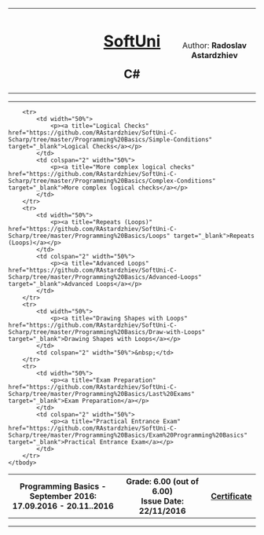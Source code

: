 <table border="0" width="100%" cellspacing="1" cellpadding="3" align="center">
    <tbody>
        <tr>
            <td align="center" width="33%"><img style="text-align: ce;" src="http://conf.softuni.bg/wp-content/uploads/2015/01/SoftUni-Logo-Flat_square-blue-300x235.png" alt="" /></td>
            <td align="center" width="33%">
                <h1><a href="https://softuni.bg/">SoftUni</a></h1>
                <h2>C#</h2>
            </td>
            <td align="center" width="33%">
                <img src="https://avatars1.githubusercontent.com/u/24620088?v=3&amp;u=5e1a11ac5228356808410702d2f8c5ff3209d2a9&amp;s=400" alt="" />
                <p>Author: <strong>Radoslav Astardzhiev</strong></p>
            </td>
        </tr>
    </tbody>
</table>

<hr />
<table border="0" width="100%" cellspacing="1" cellpadding="3" align="center">
    <tbody>
        <tr>
            <th align="center" width="50%">
                Programming Basics - September 2016: <br />
                17.09.2016 - 20.11..2016
            </th>
            <th width="40%">
                Grade: 6.00 (out of 6.00)<br />
                Issue Date: 22/11/2016
            </th>
            <th align="center width=">
                <p><a title="Programming Basics" href="https://softuni.bg/certificates/details/15477/8823af04" target="_blank">Certificate</a></p>
            </th>
        </tr>

        <tr>
            <td width="50%">
                <p><a title="Logical Checks" href="https://github.com/RAstardzhiev/SoftUni-C-Scharp/tree/master/Programming%20Basics/Simple-Conditions" target="_blank">Logical Checks</a></p>
            </td>
            <td colspan="2" width="50%">
                <p><a title="More complex logical checks" href="https://github.com/RAstardzhiev/SoftUni-C-Scharp/tree/master/Programming%20Basics/Complex-Conditions" target="_blank">More complex logical checks</a></p>
            </td>
        </tr>
        <tr>
            <td width="50%">
                <p><a title="Repeats (Loops)" href="https://github.com/RAstardzhiev/SoftUni-C-Scharp/tree/master/Programming%20Basics/Loops" target="_blank">Repeats (Loops)</a></p>
            </td>
            <td colspan="2" width="50%">
                <p><a title="Advanced Loops" href="https://github.com/RAstardzhiev/SoftUni-C-Scharp/tree/master/Programming%20Basics/Advanced-Loops" target="_blank">Advanced Loops</a></p>
            </td>
        </tr>
        <tr>
            <td width="50%">
                <p><a title="Drawing Shapes with Loops" href="https://github.com/RAstardzhiev/SoftUni-C-Scharp/tree/master/Programming%20Basics/Draw-with-Loops" target="_blank">Drawing Shapes with Loops</a></p>
            </td>
            <td colspan="2" width="50%">&nbsp;</td>
        </tr>
        <tr>
            <td width="50%">
                <p><a title="Exam Preparation" href="https://github.com/RAstardzhiev/SoftUni-C-Scharp/tree/master/Programming%20Basics/Last%20Exams" target="_blank">Exam Preparation</a></p>
            </td>
            <td colspan="2" width="50%">
                <p><a title="Practical Entrance Exam" href="https://github.com/RAstardzhiev/SoftUni-C-Scharp/tree/master/Programming%20Basics/Exam%20Programming%20Basics" target="_blank">Practical Entrance Exam</a></p>
            </td>
        </tr>
    </tbody>
</table>
<hr />